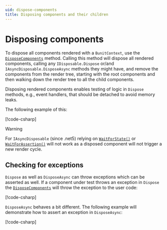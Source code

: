 ```yaml
---
uid: dispose-components
title: Disposing components and their children
---
```


# Disposing components
To dispose all components rendered with a `BunitContext`, use the [`DisposeComponents`](xref:Bunit.BunitContext.DisposeComponents) method.  Calling this method will dispose all rendered components, calling any `IDisposable.Dispose` or/and `IAsyncDisposable.DisposeAsync` methods they might have, and remove the components from the render tree, starting with the root components and then walking down the render tree to all the child components.

Disposing rendered components enables testing of logic in `Dispose` methods, e.g., event handlers, that should be detached to avoid memory leaks.

The following example of this:

[!code-csharp[](../../../samples/tests/xunit/DisposeComponentsTest.cs#L13-L22)]

> [!WARNING]
> For `IAsyncDisposable` (since .net5) relying on [`WaitForState()`](xref:Bunit.RenderedFragmentWaitForHelperExtensions.WaitForState(Bunit.RenderedFragment,System.Func{System.Boolean},System.Nullable{TimeSpan})) or [`WaitForAssertion()`](xref:Bunit.RenderedFragmentWaitForHelperExtensions.WaitForAssertion(Bunit.RenderedFragment,System.Action,System.Nullable{TimeSpan})) will not work as a disposed component will not trigger a new render cycle.

## Checking for exceptions
`Dispose` as well as `DisposeAsync` can throw exceptions which can be asserted as well. If a component under test throws an exception in `Dispose` the [`DisposeComponents`](xref:Bunit.BunitContext.DisposeComponents) will throw the exception to the user code:

[!code-csharp[](../../../samples/tests/xunit/DisposeComponentsTest.cs#L28-L32)]

`DisposeAsync` behaves a bit different. The following example will demonstrate how to assert an exception in `DisposeAsync`:

[!code-csharp[](../../../samples/tests/xunit/DisposeComponentsTest.cs#L39-L43)]